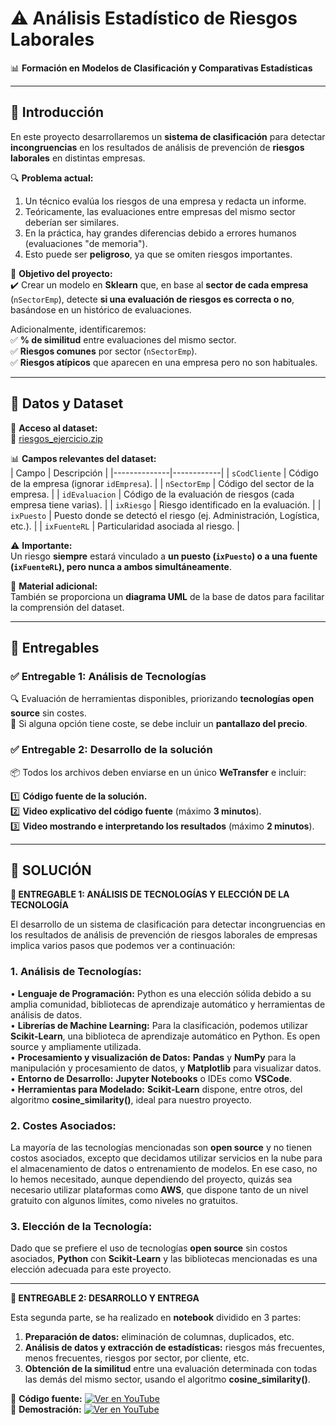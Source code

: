 # ⚠️ Análisis Estadístico de Riesgos Laborales  
📊 **Formación en Modelos de Clasificación y Comparativas Estadísticas**  

---

## **📝 Introducción**  
En este proyecto desarrollaremos un **sistema de clasificación** para detectar **incongruencias** en los resultados de análisis de prevención de **riesgos laborales** en distintas empresas.  

🔍 **Problema actual:**  
1. Un técnico evalúa los riesgos de una empresa y redacta un informe.  
2. Teóricamente, las evaluaciones entre empresas del mismo sector deberían ser similares.  
3. En la práctica, hay grandes diferencias debido a errores humanos (evaluaciones "de memoria").  
4. Esto puede ser **peligroso**, ya que se omiten riesgos importantes.  

🎯 **Objetivo del proyecto:**  
✔️ Crear un modelo en **Sklearn** que, en base al **sector de cada empresa** (`nSectorEmp`), detecte **si una evaluación de riesgos es correcta o no**, basándose en un histórico de evaluaciones.  

Adicionalmente, identificaremos:  
✅ **% de similitud** entre evaluaciones del mismo sector.  
✅ **Riesgos comunes** por sector (`nSectorEmp`).  
✅ **Riesgos atípicos** que aparecen en una empresa pero no son habituales.  

---

## **📂 Datos y Dataset**  
📂 **Acceso al dataset:**  
🔗 [riesgos_ejercicio.zip](https://apioverstand.es/training/riesgos_ejercicio.zip)  

📊 **Campos relevantes del dataset:**  
| Campo         | Descripción |
|--------------|------------|
| `sCodCliente` | Código de la empresa (ignorar `idEmpresa`). |
| `nSectorEmp` | Código del sector de la empresa. |
| `idEvaluacion` | Código de la evaluación de riesgos (cada empresa tiene varias). |
| `ixRiesgo` | Riesgo identificado en la evaluación. |
| `ixPuesto` | Puesto donde se detectó el riesgo (ej. Administración, Logística, etc.). |
| `ixFuenteRL` | Particularidad asociada al riesgo. |

⚠️ **Importante:**  
Un riesgo **siempre** estará vinculado a **un puesto (`ixPuesto`) o a una fuente (`ixFuenteRL`), pero nunca a ambos simultáneamente**.  

📌 **Material adicional:**  
También se proporciona un **diagrama UML** de la base de datos para facilitar la comprensión del dataset.  

---

## **📌 Entregables**  

### **✅ Entregable 1: Análisis de Tecnologías**  
🔍 Evaluación de herramientas disponibles, priorizando **tecnologías open source** sin costes.  
📸 Si alguna opción tiene coste, se debe incluir un **pantallazo del precio**.  

### **✅ Entregable 2: Desarrollo de la solución**  
📦 Todos los archivos deben enviarse en un único **WeTransfer** e incluir:  

1️⃣ **Código fuente de la solución.**  
2️⃣ **Video explicativo del código fuente** (máximo **3 minutos**).  
3️⃣ **Video mostrando e interpretando los resultados** (máximo **2 minutos**).  

---

## **🎥 SOLUCIÓN**  
**📌 ENTREGABLE 1: ANÁLISIS DE TECNOLOGÍAS Y ELECCIÓN DE LA TECNOLOGÍA**  

El desarrollo de un sistema de clasificación para detectar incongruencias en los resultados de análisis de prevención de riesgos laborales de empresas implica varios pasos que podemos ver a continuación:

### 1. Análisis de Tecnologías:
• **Lenguaje de Programación:** Python es una elección sólida debido a su amplia comunidad, bibliotecas de aprendizaje automático y herramientas de análisis de datos.  
• **Librerías de Machine Learning:** Para la clasificación, podemos utilizar **Scikit-Learn**, una biblioteca de aprendizaje automático en Python. Es open source y ampliamente utilizada.  
• **Procesamiento y visualización de Datos:** **Pandas** y **NumPy** para la manipulación y procesamiento de datos, y **Matplotlib** para visualizar datos.  
• **Entorno de Desarrollo:** **Jupyter Notebooks** o IDEs como **VSCode**.  
• **Herramientas para Modelado:** **Scikit-Learn** dispone, entre otros, del algoritmo **cosine_similarity()**, ideal para nuestro proyecto.

### 2. Costes Asociados:
La mayoría de las tecnologías mencionadas son **open source** y no tienen costos asociados, excepto que decidamos utilizar servicios en la nube para el almacenamiento de datos o entrenamiento de modelos. En ese caso, no lo hemos necesitado, aunque dependiendo del proyecto, quizás sea necesario utilizar plataformas como **AWS**, que dispone tanto de un nivel gratuito con algunos límites, como niveles no gratuitos.

### 3. Elección de la Tecnología:
Dado que se prefiere el uso de tecnologías **open source** sin costos asociados, **Python** con **Scikit-Learn** y las bibliotecas mencionadas es una elección adecuada para este proyecto.

---

**📌 ENTREGABLE 2: DESARROLLO Y ENTREGA**

Esta segunda parte, se ha realizado en **notebook** dividido en 3 partes:

1. **Preparación de datos:** eliminación de columnas, duplicados, etc.
2. **Análisis de datos y extracción de estadísticas:** riesgos más frecuentes, menos frecuentes, riesgos por sector, por cliente, etc.
3. **Obtención de la similitud** entre una evaluación determinada con todas las demás del mismo sector, usando el algoritmo **cosine_similarity()**.

📌 **Código fuente:** [![Ver en YouTube](https://img.shields.io/badge/🎥%20Ver%20Video-red?logo=youtube&logoColor=white)](https://youtu.be/S1xIJju6wTY?si=xA9MO0RhUO_gbYKZ)<br>📌 **Demostración:**  [![Ver en YouTube](https://img.shields.io/badge/🎥%20Ver%20Video-red?logo=youtube&logoColor=white)](https://youtu.be/7_tDV2Zjfg0?si=WNhU-LVcD-JWGK6h)  


